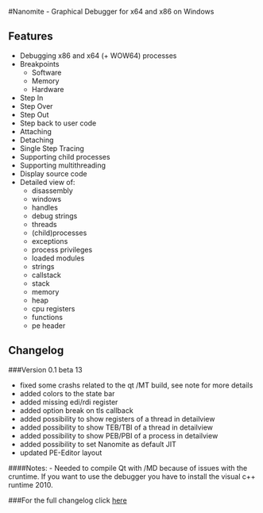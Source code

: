 #Nanomite - Graphical Debugger for x64 and x86 on Windows

## Features
- Debugging x86 and x64 (+ WOW64) processes
- Breakpoints
    - Software
	- Memory
	- Hardware
- Step In
- Step Over
- Step Out
- Step back to user code
- Attaching
- Detaching
- Single Step Tracing
- Supporting child processes
- Supporting multithreading
- Display source code
- Detailed view of:
	- disassembly
	- windows
	- handles
	- debug strings
	- threads
	- (child)processes
	- exceptions
	- process privileges
	- loaded modules
	- strings
	- callstack
	- stack
	- memory
	- heap
	- cpu registers
	- functions
	- pe header

## Changelog
###Version 0.1 beta 13
+ fixed some crashs related to the qt /MT build, see note for more details
+ added colors to the state bar
+ added missing edi/rdi register
+ added option break on tls callback
+ added possibility to show registers of a thread in detailview
+ added possibility to show TEB/TBI of a thread in detailview
+ added possibility to show PEB/PBI of a process in detailview
+ added possibility to set Nanomite as default JIT
+ updated PE-Editor layout

####Notes:
	- Needed to compile Qt with /MD because of issues with the cruntime. If you want to use the
	  debugger you have to install the visual c++ runtime 2010. 

###For the full changelog click [here](https://github.com/zer0fl4g/Nanomite/blob/master/changelog.md)